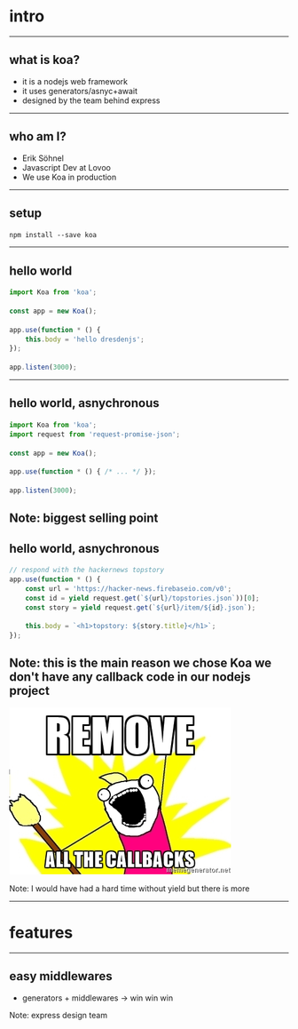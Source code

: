 # intro

---

## what is koa?

* it is a nodejs web framework
* it uses generators/asnyc+await
* designed by the team behind express

---

## who am I?

- Erik Söhnel
- Javascript Dev at Lovoo
- We use Koa in production

---

## setup

`npm install --save koa`

---

## hello world

```javascript
import Koa from 'koa';

const app = new Koa();

app.use(function * () {
    this.body = 'hello dresdenjs';
});

app.listen(3000);
```

---

## hello world, asnychronous

```javascript
import Koa from 'koa';
import request from 'request-promise-json';

const app = new Koa();

app.use(function * () { /* ... */ });

app.listen(3000);
```

Note: biggest selling point
---

## hello world, asnychronous

```javascript
// respond with the hackernews topstory
app.use(function * () {
    const url = 'https://hacker-news.firebaseio.com/v0';
    const id = yield request.get(`${url}/topstories.json`))[0];
    const story = yield request.get(`${url}/item/${id}.json`);

    this.body = `<h1>topstory: ${story.title}</h1>`;
});
```

Note: this is the main reason we chose Koa
      we don't have any callback code in our nodejs project
---

![](assets/remove-all-the-callbacks.jpg) <!-- .element: style="transform: scale(2)" -->

Note: I would have had a hard time without yield
      but there is more

---

# features

---

## easy middlewares

* generators + middlewares -> win win win

Note: express design team
